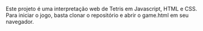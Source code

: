Este projeto é uma interpretação web de Tetris em Javascript, HTML e CSS. 
Para iniciar o jogo, basta clonar o repositório e abrir o game.html em seu navegador.
